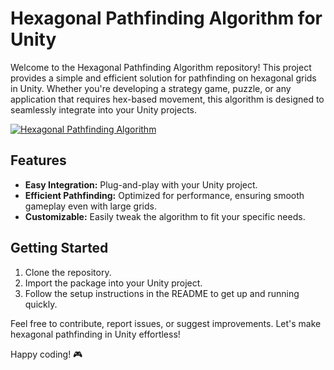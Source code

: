# Hexagonal Pathfinding Algorithm for Unity

Welcome to the Hexagonal Pathfinding Algorithm repository! 
This project provides a simple and efficient solution for pathfinding on hexagonal grids in Unity. 
Whether you're developing a strategy game, puzzle, or any application that requires hex-based movement, this algorithm is designed to seamlessly integrate into your Unity projects.

[![Hexagonal Pathfinding Algorithm](https://github.com/user-attachments/assets/0e97bb9d-53d4-4c9f-9c03-a3b8e5a93866)](https://github.com/user-attachments/assets/0e97bb9d-53d4-4c9f-9c03-a3b8e5a93866)

## Features
- **Easy Integration:** Plug-and-play with your Unity project.
- **Efficient Pathfinding:** Optimized for performance, ensuring smooth gameplay even with large grids.
- **Customizable:** Easily tweak the algorithm to fit your specific needs.

## Getting Started
1. Clone the repository.
2. Import the package into your Unity project.
3. Follow the setup instructions in the README to get up and running quickly.

Feel free to contribute, report issues, or suggest improvements. Let's make hexagonal pathfinding in Unity effortless!

Happy coding! 🎮


